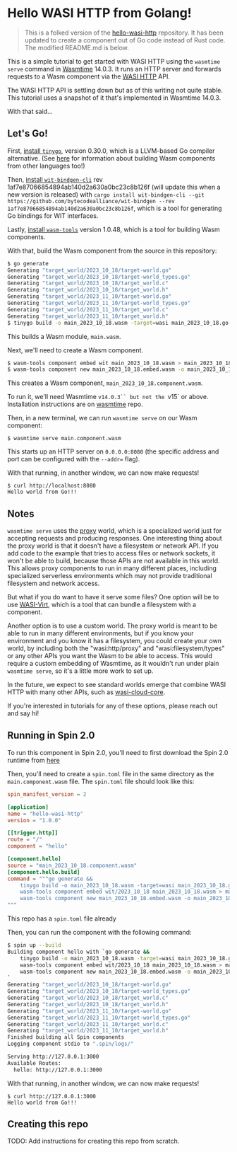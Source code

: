 # Hello WASI HTTP from Golang!

> This is a folked version of the [hello-wasi-http](https://github.com/sunfishcode/hello-wasi-http) repository. It has been updated to create a component out of Go code instead of Rust code. The modified README.md is below.

This is a simple tutorial to get started with WASI HTTP using the
`wasmtime serve` command in [Wasmtime] 14.0.3. It runs an HTTP server and
forwards requests to a Wasm component via the [WASI HTTP] API.

[Wasmtime]: https://wasmtime.dev
[WASI HTTP]: https://github.com/WebAssembly/wasi-http/

The WASI HTTP API is settling down but as of this writing not quite stable.
This tutorial uses a snapshot of it that's implemented in Wasmtime 14.0.3.

With that said...

## Let's Go!

First, [install `tinygo`](https://github.com/tinygo-org/tinygo/releases),
version 0.30.0, which is a LLVM-based Go compiler alternative. (See [here] for information about building Wasm components from other
languages too!)

[here]: https://component-model.bytecodealliance.org/language-support.html

Then, [install `wit-bindgen-cli`](https://github.com/bytecodealliance/wit-bindgen) rev 1af7e87066854894ab140d2a630a0bc23c8b126f (will update this when a new version is released) with `cargo install wit-bindgen-cli --git https://github.com/bytecodealliance/wit-bindgen --rev 1af7e87066854894ab140d2a630a0bc23c8b126f`, which is a tool for generating Go bindings for WIT interfaces.

Lastly, [install `wasm-tools`](https://github.com/bytecodealliance/wasm-tools/releases/) version 1.0.48, which is a tool for building Wasm components.

With that, build the Wasm component from the source in this repository:

```sh
$ go generate
Generating "target_world/2023_10_18/target-world.go"
Generating "target_world/2023_10_18/target-world_types.go"
Generating "target_world/2023_10_18/target_world.c"
Generating "target_world/2023_10_18/target_world.h"
Generating "target_world/2023_11_10/target-world.go"
Generating "target_world/2023_11_10/target-world_types.go"
Generating "target_world/2023_11_10/target_world.c"
Generating "target_world/2023_11_10/target_world.h"
$ tinygo build -o main_2023_10_18.wasm -target=wasi main_2023_10_18.go
```

This builds a Wasm module, `main.wasm`.

Next, we'll need to create a Wasm component.

```sh
$ wasm-tools component embed wit main_2023_10_18.wasm > main_2023_10_18.embed.wasm
$ wasm-tools component new main_2023_10_18.embed.wasm -o main_2023_10_18.component.wasm --adapt wasi_snapshot_preview1.reactor.wasm
```

This creates a Wasm component, `main_2023_10_18.component.wasm`.

To run it, we'll need Wasmtime `v14.0.3`` but not the `v15` or above. Installation instructions are
on [wasmtime](https://github.com/bytecodealliance/wasmtime/releases/tag/v14.0.3) repo.

Then, in a new terminal, we can run `wasmtime serve` on our Wasm component:

```
$ wasmtime serve main.component.wasm
```

This starts up an HTTP server on `0.0.0.0:8080` (the specific address and port
can be configured with the `--addr=` flag).

With that running, in another window, we can now make requests!

```
$ curl http://localhost:8080
Hello world from Go!!!
```

## Notes

`wasmtime serve` uses the [proxy] world, which is a specialized world just for
accepting requests and producing responses. One interesting thing about the proxy
world is that it doesn't have a filesystem or network API. If you add code to the
example that tries to access files or network sockets, it won't be able to build,
because those APIs are not available in this world. This allows proxy components
to run in many different places, including specialized serverless environments
which may not provide traditional filesystem and network access.

But what if you do want to have it serve some files? One option will be to use
[WASI-Virt](https://github.com/bytecodealliance/WASI-Virt), which is a tool
that can bundle a filesystem with a component.

Another option is to use a custom world. The proxy world is meant to be able
to run in many different environments, but if you know your environment and
you know it has a filesystem, you could create your own world, by including
both the "wasi:http/proxy" and "wasi:filesystem/types" or any other APIs you want
the Wasm to be able to access. This would require a custom embedding of Wasmtime,
as it wouldn't run under plain `wasmtime serve`, so it's a little more work to
set up.

In the future, we expect to see standard worlds emerge that combine WASI HTTP
with many other APIs, such as [wasi-cloud-core].

[wasi-cloud-core]: https://github.com/WebAssembly/wasi-cloud-core

If you're interested in tutorials for any of these options, please reach out
and say hi!

[proxy]: https://github.com/WebAssembly/wasi-http/blob/main/wit/proxy.wit

## Running in Spin 2.0

To run this component in Spin 2.0, you'll need to first download the Spin 2.0 runtime from [here](https://github.com/fermyon/spin/releases/tag/v2.0.1)

Then, you'll need to create a `spin.toml` file in the same directory as the `main.component.wasm` file. The `spin.toml` file should look like this:

```toml
spin_manifest_version = 2

[application]
name = "hello-wasi-http"
version = "1.0.0"

[[trigger.http]]
route = "/"
component = "hello"

[component.hello]
source = "main_2023_10_18.component.wasm"
[component.hello.build]
command = """go generate && 
    tinygo build -o main_2023_10_18.wasm -target=wasi main_2023_10_18.go && 
    wasm-tools component embed wit/2023_10_18 main_2023_10_18.wasm > main_2023_10_18.embed.wasm && 
    wasm-tools component new main_2023_10_18.embed.wasm -o main_2023_10_18.component.wasm --adapt wasi_snapshot_preview1.reactor.2023_10_18.wasm
"""
```

This repo has a `spin.toml` file already

Then, you can run the component with the following command:

```sh
$ spin up --build
Building component hello with `go generate && 
    tinygo build -o main_2023_10_18.wasm -target=wasi main_2023_10_18.go && 
    wasm-tools component embed wit/2023_10_18 main_2023_10_18.wasm > main_2023_10_18.embed.wasm && 
    wasm-tools component new main_2023_10_18.embed.wasm -o main_2023_10_18.component.wasm --adapt wasi_snapshot_preview1.reactor.2023_10_18.wasm
`
Generating "target_world/2023_10_18/target-world.go"
Generating "target_world/2023_10_18/target-world_types.go"
Generating "target_world/2023_10_18/target_world.c"
Generating "target_world/2023_10_18/target_world.h"
Generating "target_world/2023_11_10/target-world.go"
Generating "target_world/2023_11_10/target-world_types.go"
Generating "target_world/2023_11_10/target_world.c"
Generating "target_world/2023_11_10/target_world.h"
Finished building all Spin components
Logging component stdio to ".spin/logs/"

Serving http://127.0.0.1:3000
Available Routes:
  hello: http://127.0.0.1:3000
```

With that running, in another window, we can now make requests!

```
$ curl http://127.0.0.1:3000
Hello world from Go!!!
```



## Creating this repo

TODO: Add instructions for creating this repo from scratch.
